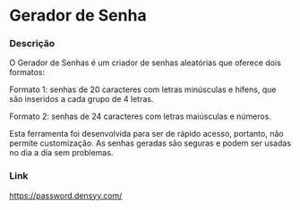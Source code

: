 # Gerador de Senha

### Descrição
O Gerador de Senhas é um criador de senhas aleatórias que oferece dois formatos:

Formato 1: senhas de 20 caracteres com letras minúsculas e hífens, que são inseridos a cada grupo de 4 letras.

Formato 2: senhas de 24 caracteres com letras maiúsculas e números.

Esta ferramenta foi desenvolvida para ser de rápido acesso, portanto, não permite customização. As senhas geradas são seguras e podem ser usadas no dia a dia sem problemas.

### Link
https://password.densyy.com/
